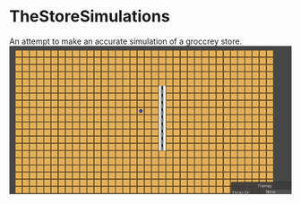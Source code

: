 # TheStoreSimulations
 An attempt to make an accurate simulation of a groccrey store.
![alt text](https://github.com/zachRadack/The-Store-Simulation/blob/main/Assets/thumbnail/Screenshot%202024-01-02%20150116.jpg)
